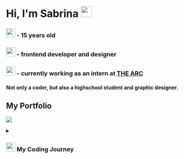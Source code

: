 
# Hi, I'm Sabrina  <img src="https://emojipedia-us.s3.dualstack.us-west-1.amazonaws.com/thumbs/120/apple/325/waving-hand_1f44b.png" width="30px" />

### <img src="https://emojipedia-us.s3.dualstack.us-west-1.amazonaws.com/thumbs/120/apple/325/grinning-face-with-smiling-eyes_1f604.png" width="25px" /> - 15 years old
### <img src="https://emojipedia-us.s3.dualstack.us-west-1.amazonaws.com/thumbs/120/apple/325/unicorn_1f984.png" width="25px" /> - frontend developer and designer
### <img src="https://emojipedia-us.s3.dualstack.us-west-1.amazonaws.com/thumbs/120/apple/325/green-heart_1f49a.png" width="25px" /> - currently working as an intern at <a href="https://www.thearc.de/">THE ARC</a>


#### Not only a coder, but also a highschool student and graphic designer.


## My Portfolio
<a href="https://portfolio-xss1.vercel.app/" target="_blank"> <img
    src="https://img.shields.io/badge/Website-FCC624?style=for-the-badge& logoColor=white"
   /></a> 


 <details>
 <summary><h3> <img src="https://emojipedia-us.s3.dualstack.us-west-1.amazonaws.com/thumbs/120/apple/325/woman-technologist_1f469-200d-1f4bb.png" width="25px" />&nbsp;My Coding Journey</h3></summary>
 Hello! My name is Sabrina and I‘m a 15 year old self-taught Front-End Developer based in Germany. My interest in web development started back in 2017, I tried to develop a website out of curiosity after seeing my older brother doing it.

Ever since, I’ve been loving it.

When I’m not doing anything coding related, I’m a high schooler who enjoys graphic designing, video editing and working out.
 </details>
